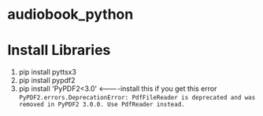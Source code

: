 # audiobook_python

# Install Libraries

1. pip install pyttsx3
2. pip install pypdf2
3. pip install 'PyPDF2<3.0' <----install this if you get this error `PyPDF2.errors.DeprecationError: PdfFileReader is deprecated and was removed in PyPDF2 3.0.0. Use PdfReader instead.`
